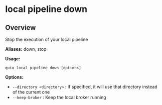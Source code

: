 # local pipeline down

## Overview

Stop the execution of your local pipeline

**Aliases:** down, stop

**Usage:**

```
quix local pipeline down [options]
```

**Options:**

- `--directory <directory>` : If specified, it will use that directory instead of the current one
- `--keep-broker` : Keep the local broker running

